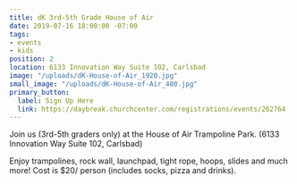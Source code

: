 ```yaml
---
title: dK 3rd-5th Grade House of Air
date: 2019-07-16 18:00:00 -07:00
tags:
- events
- kids
position: 2
location: 6133 Innovation Way Suite 102, Carlsbad
image: "/uploads/dK-House-of-Air_1920.jpg"
small_image: "/uploads/dK-House-of-Air_480.jpg"
primary_button:
  label: Sign Up Here
  link: https://daybreak.churchcenter.com/registrations/events/262764
---
```


Join us (3rd-5th graders only) at the House of Air Trampoline Park. (6133 Innovation Way Suite 102, Carlsbad)

Enjoy trampolines, rock wall, launchpad, tight rope, hoops, slides and much more! Cost is $20/ person (includes socks, pizza and drinks).